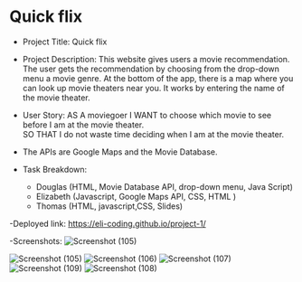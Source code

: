 # Quick flix 
- Project Title: Quick flix

- Project Description: This website gives users a movie recommendation. The user gets the recommendation by choosing from the drop-down menu a movie genre. At the bottom of the app, there is a map where you can look up movie theaters near you. It works by entering the name of the movie theater. 

- User Story:
AS A moviegoer
I WANT to choose which movie to see before I am at the movie theater.  
SO THAT I do not waste time deciding when I am at the movie theater.  
 
- The APIs are Google Maps and the Movie Database.

- Task Breakdown:
    - Douglas (HTML, Movie Database API, drop-down menu, Java Script)
    - Elizabeth (Javascript, Google Maps API, CSS, HTML )
    - Thomas (HTML, javascript,CSS, Slides)
 

-Deployed link:
https://eli-coding.github.io/project-1/ 

-Screenshots:
![Screenshot (105)](https://user-images.githubusercontent.com/80432031/150641236-b4b2d946-f3b0-41b0-9c0e-1fd41aa1d5ab.png)

![Screenshot (105)](https://user-images.githubusercontent.com/80432031/150641304-a920a626-bd15-46b9-b11d-3af77323deb6.png)
![Screenshot (106)](https://user-images.githubusercontent.com/80432031/150641311-9bd3ebef-0409-43f0-9f7e-f9e63fb819bc.png)
![Screenshot (107)](https://user-images.githubusercontent.com/80432031/150641314-b383e655-fa3a-4ee0-a2b2-d856838acf05.png)
![Screenshot (109)](https://user-images.githubusercontent.com/80432031/150641320-5d713bdb-3e2f-46b9-bfa7-4aacf7ac3cfc.png)
![Screenshot (108)](https://user-images.githubusercontent.com/80432031/150641324-50764d33-72aa-4c44-97ef-763f1406b6bb.png)
